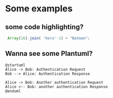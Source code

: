 Some examples
==========

## some code highlighting?

```javascript
 Array(16).join( 'hero'-1) + "Batman";
```

## Wanna see some Plantuml?

```plantuml
@startuml
Alice -> Bob: Authentication Request
Bob --> Alice: Authentication Response

Alice -> Bob: Another authentication Request
Alice <-- Bob: another authentication Response
@enduml
```
